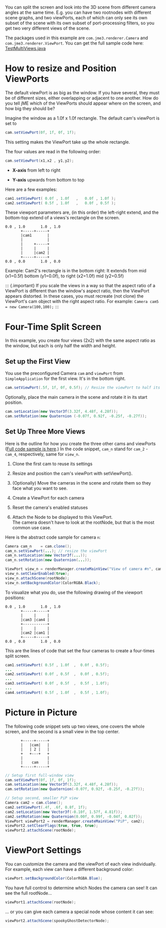 You can split the screen and look into the 3D scene from different
camera angles at the same time. E.g. you can have two rootnodes with
different scene graphs, and two viewPorts, each of which can only see
its own subset of the scene with its own subset of port-processing
filters, so you get two very different views of the scene.

The packages used in this example are `com.jme3.renderer.Camera` and
`com.jme3.renderer.ViewPort`. You can get the full sample code here:
[TestMultiViews.java](https://github.com/jMonkeyEngine/jmonkeyengine/blob/master/jme3-examples/src/main/java/jme3test/renderer/TestMultiViews.java)

How to resize and Position ViewPorts
====================================

The default viewPort is as big as the window. If you have several, they
must be of different sizes, either overlapping or adjacent to one
another. How do you tell jME which of the ViewPorts should appear where
on the screen, and how big they should be?

Imagine the window as a 1.0f x 1.0f rectangle. The default cam's
viewPort is set to

```java
cam.setViewPort(0f, 1f, 0f, 1f);
```

This setting makes the ViewPort take up the whole rectangle.

The four values are read in the following order:

```java
cam.setViewPort(x1,x2 , y1,y2);
```

-   **X-axis** from left to right

-   **Y-axis** upwards from bottom to top

Here are a few examples:

```java
cam1.setViewPort( 0.0f , 1.0f   ,   0.0f , 1.0f );
cam2.setViewPort( 0.5f , 1.0f   ,   0.0f , 0.5f );
```

These viewport parameters are, (in this order) the left-right extend,
and the bottom-top extend of a views's rectangle on the screen.

    0.0 , 1.0       1.0 , 1.0
           +-----+-----+
           |cam1       |
           |           |
           |     +-----+
           |     |     |
           |     |cam2 |
           +-----+-----+
    0.0 , 0.0       1.0 , 0.0

Example: Cam2's rectangle is in the bottom right: It extends from mid
(x1=0.5f) bottom (y1=0.0f), to right (x2=1.0f) mid (y2=0.5f)

::: {.important}
If you scale the views in a way so that the aspect ratio of a ViewPort
is different than the window's aspect ratio, then the ViewPort appears
distorted. In these cases, you must recreate (not clone) the ViewPort's
cam object with the right aspect ratio. For example:
`Camera cam5 = new Camera(100,100);`
:::

Four-Time Split Screen
======================

In this example, you create four views (2x2) with the same aspect ratio
as the window, but each is only half the width and height.

Set up the First View
---------------------

You use the preconfigured Camera `cam` and `viewPort` from
`SimpleApplication` for the first view. It's in the bottom right.

```java
cam.setViewPort(.5f, 1f, 0f, 0.5f); // Resize the viewPort to half its size, bottom right.
```

Optionally, place the main camera in the scene and rotate it in its
start position.

```java
cam.setLocation(new Vector3f(3.32f, 4.48f, 4.28f));
cam.setRotation(new Quaternion (-0.07f, 0.92f, -0.25f, -0.27f));
```

Set Up Three More Views
-----------------------

Here is the outline for how you create the three other cams and
viewPorts ([Full code sample is
here](https://github.com/jMonkeyEngine/jmonkeyengine/blob/master/jme3-examples/src/main/java/jme3test/renderer/TestMultiViews.java).)
In the code snippet, `cam_n` stand for `cam_2` - `cam_4`, respectively,
same for `view_n`.

1.  Clone the first cam to reuse its settings

2.  Resize and position the cam's viewPort with setViewPort().

3.  (Optionally) Move the cameras in the scene and rotate them so they
    face what you want to see.

4.  Create a ViewPort for each camera

5.  Reset the camera's enabled statuses

6.  Attach the Node to be displayed to this ViewPort.\
    The camera doesn't have to look at the rootNode, but that is the
    most common use case.

Here is the abstract code sample for camera `n`:

```java
Camera cam_n    = cam.clone();
cam_n.setViewPort(...); // resize the viewPort
cam_n.setLocation(new Vector3f(...));
cam_n.setRotation(new Quaternion(...));

ViewPort view_n = renderManager.createMainView("View of camera #n", cam_n);
view_n.setClearEnabled(true);
view_n.attachScene(rootNode);
view_n.setBackgroundColor(ColorRGBA.Black);
```

To visualize what you do, use the following drawing of the viewport
positions:

    0.0 , 1.0       1.0 , 1.0
           +-----+-----+
           |     |     |
           |cam3 |cam4 |
           +-----------+
           |     |     |
           |cam2 |cam1 |
           +-----+-----+
    0.0 , 0.0       1.0 , 0.0

This are the lines of code that set the four cameras to create a
four-times split screen.

```java
cam1.setViewPort( 0.5f , 1.0f  ,  0.0f , 0.5f);
...
cam2.setViewPort( 0.0f , 0.5f  ,  0.0f , 0.5f);
...
cam3.setViewPort( 0.0f , 0.5f  ,  0.5f , 1.0f);
...
cam4.setViewPort( 0.5f , 1.0f  ,  0.5f , 1.0f);
```

Picture in Picture
==================

The following code snippet sets up two views, one covers the whole
screen, and the second is a small view in the top center.

           +-----+-----+
           |   |cam|   |
           |   | 2 |   |
           +   +---+   +
           |           |
           |    cam    |
           +-----+-----+

```java
// Setup first full-window view
cam.setViewPort(0f, 1f, 0f, 1f);
cam.setLocation(new Vector3f(3.32f, 4.48f, 4.28f));
cam.setRotation(new Quaternion(-0.07f, 0.92f, -0.25f, -0.27f));

// Setup second, smaller PiP view
Camera cam2 = cam.clone();
cam2.setViewPort(.4f, .6f, 0.8f, 1f);
cam2.setLocation(new Vector3f(-0.10f, 1.57f, 4.81f));
cam2.setRotation(new Quaternion(0.00f, 0.99f, -0.04f, 0.02f));
ViewPort viewPort2 = renderManager.createMainView("PiP", cam2);
viewPort2.setClearFlags(true, true, true);
viewPort2.attachScene(rootNode);
```

ViewPort Settings
=================

You can customize the camera and the viewPort of each view individually.
For example, each view can have a different background color:

```java
viewPort.setBackgroundColor(ColorRGBA.Blue);
```

You have full control to determine which Nodes the camera can see! It
can see the full rootNode...

```java
viewPort1.attachScene(rootNode);
```

... or you can give each camera a special node whose content it can see:

```java
viewPort2.attachScene(spookyGhostDetectorNode);
```
